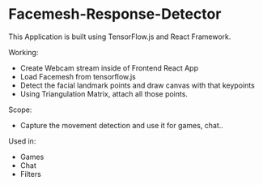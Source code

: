# Facemesh-Response-Detector
 This Application is built using TensorFlow.js and React Framework.
 
 Working:
 
 - Create Webcam stream inside of Frontend React App
 - Load Facemesh from tensorflow.js 
 - Detect the facial landmark points and draw canvas with that keypoints
 - Using Triangulation Matrix, attach all those points.
 
 Scope:
 
 - Capture the movement detection and use it for games, chat..
 
 Used in:
 
 - Games
 - Chat
 - Filters
